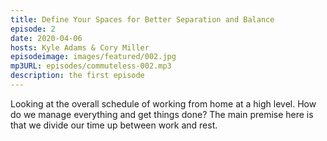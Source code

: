 ```yaml
---
title: Define Your Spaces for Better Separation and Balance
episode: 2
date: 2020-04-06
hosts: Kyle Adams & Cory Miller
episodeimage: images/featured/002.jpg
mp3URL: episodes/commuteless-002.mp3
description: the first episode
---
```


Looking at the overall schedule of working from home at a high level. How do we manage everything and get things done? The main premise here is that we divide our time up between work and rest.
